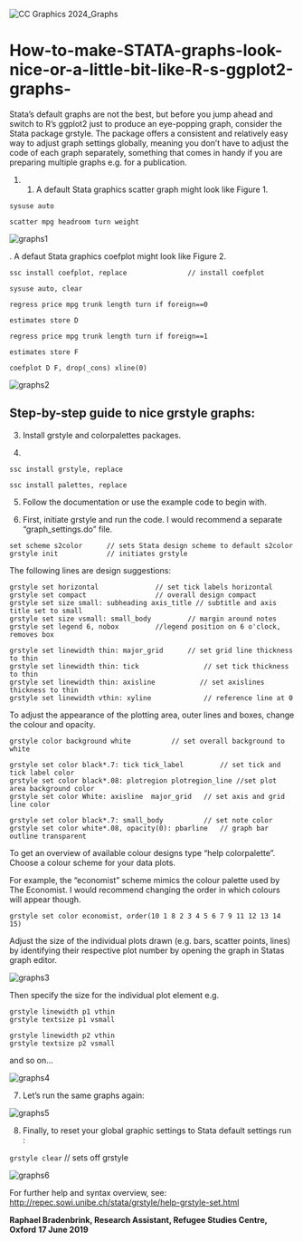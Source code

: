 
![CC Graphics 2024_Graphs](https://github.com/csae-coders-corner/How-to-make-STATA-graphs-look-nice-or-a-little-bit-like-R-s-ggplot2-graphs-/assets/148211163/9bdce22e-23e8-4ae7-bdec-582eeab0c726)

# How-to-make-STATA-graphs-look-nice-or-a-little-bit-like-R-s-ggplot2-graphs-
Stata’s default graphs are not the best, but before you jump ahead and switch to R’s ggplot2 just to produce an eye-popping graph, consider the Stata package grstyle. The package offers a consistent and relatively easy way to adjust graph settings globally, meaning you don’t have to adjust the code of each graph separately, something that comes in handy if you are preparing multiple graphs e.g. for a publication.

1. 1)	A default Stata graphics scatter graph might look like Figure 1. 

```
sysuse auto

scatter mpg headroom turn weight
```

![graphs1](https://github.com/csae-coders-corner/How-to-make-STATA-graphs-look-nice-or-a-little-bit-like-R-s-ggplot2-graphs-/assets/148211163/21684b47-3689-4da5-a723-4c73f4723a28)


. A defaut Stata graphics coefplot might look like Figure 2.

```
ssc install coefplot, replace				// install coefplot

sysuse auto, clear

regress price mpg trunk length turn if foreign==0

estimates store D

regress price mpg trunk length turn if foreign==1

estimates store F

coefplot D F, drop(_cons) xline(0)
```

![graphs2](https://github.com/csae-coders-corner/How-to-make-STATA-graphs-look-nice-or-a-little-bit-like-R-s-ggplot2-graphs-/assets/148211163/12bbec1d-b71d-448c-b354-fb56a9c1719a)


## Step-by-step guide to nice grstyle graphs:

3. Install grstyle and colorpalettes packages.

4. 	
```
ssc install grstyle, replace

ssc install palettes, replace	
```

5. Follow the documentation or use the example code to begin with.

6. First, initiate grstyle and run the code. I would recommend a separate “graph_settings.do” file. 

```
set scheme s2color		// sets Stata design scheme to default s2color
grstyle init			// initiates grstyle
```

The following lines are design suggestions:

```
grstyle set horizontal 				// set tick labels horizontal 
grstyle set compact					// overall design compact
grstyle set size small: subheading axis_title // subtitle and axis title set to small
grstyle set size vsmall: small_body 		// margin around notes
grstyle set legend 6, nobox			//legend position on 6 o'clock, removes box

grstyle set linewidth thin: major_grid 		// set grid line thickness to thin
grstyle set linewidth thin: tick 	      		// set tick thickness to thin
grstyle set linewidth thin: axisline 	       // set axislines thickness to thin
grstyle set linewidth vthin: xyline 			// reference line at 0
```

To adjust the appearance of the plotting area, outer lines and boxes, change the colour and opacity.

```
grstyle color background white 			// set overall background to white

grstyle set color black*.7: tick tick_label 		// set tick and tick label color
grstyle set color black*.08: plotregion plotregion_line	//set plot area background color
grstyle set color White: axisline  major_grid 	// set axis and grid line color

grstyle set color black*.7: small_body 			// set note color 
grstyle set color white*.08, opacity(0): pbarline 	// graph bar outline transparent
```


To get an overview of available colour designs type “help colorpalette”. Choose a colour scheme for your data plots.


For example, the “economist” scheme mimics the colour palette used by The Economist. I would recommend changing the order in which colours will appear though.

```
grstyle set color economist, order(10 1 8 2 3 4 5 6 7 9 11 12 13 14 15)
```

Adjust the size of the individual plots drawn (e.g. bars, scatter points, lines) by identifying their respective plot number by opening the graph in Statas graph editor.

![graphs3](https://github.com/csae-coders-corner/How-to-make-STATA-graphs-look-nice-or-a-little-bit-like-R-s-ggplot2-graphs-/assets/148211163/dc3453a8-e29e-4947-a857-b5087ead70d0)


Then specify the size for the individual plot element e.g.

```
grstyle linewidth p1 vthin 
grstyle textsize p1 vsmall 

grstyle linewidth p2 vthin 
grstyle textsize p2 vsmall    
```

and so on…

![graphs4](https://github.com/csae-coders-corner/How-to-make-STATA-graphs-look-nice-or-a-little-bit-like-R-s-ggplot2-graphs-/assets/148211163/3ab486f5-9cc5-4dc4-a141-87181363b5bd)


7. Let’s run the same graphs again:
   
![graphs5](https://github.com/csae-coders-corner/How-to-make-STATA-graphs-look-nice-or-a-little-bit-like-R-s-ggplot2-graphs-/assets/148211163/72ae4d0f-bd66-4e80-9bac-560cee9af9fb)


8. Finally, to reset your global graphic settings to Stata default settings run :
    
`grstyle clear`		 // sets off grstyle

![graphs6](https://github.com/csae-coders-corner/How-to-make-STATA-graphs-look-nice-or-a-little-bit-like-R-s-ggplot2-graphs-/assets/148211163/6d6f4738-52ba-4b22-9a73-2718f6c7ee1c)


For further help and syntax overview, see: http://repec.sowi.unibe.ch/stata/grstyle/help-grstyle-set.html


**Raphael Bradenbrink, Research Assistant, Refugee Studies Centre, Oxford**
**17 June 2019**

